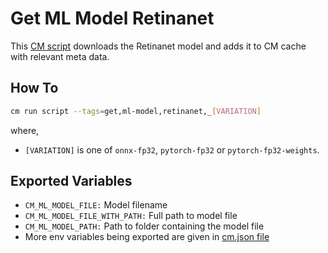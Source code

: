 # Get ML Model Retinanet
This [CM script](https://github.com/mlcommons/ck/blob/master/cm/docs/specs/script.md) downloads the Retinanet model and adds it to CM cache with relevant meta data. 

## How To
```bash
cm run script --tags=get,ml-model,retinanet,_[VARIATION]
```
where,
* `[VARIATION]` is one of `onnx-fp32`, `pytorch-fp32` or `pytorch-fp32-weights`.

## Exported Variables
* `CM_ML_MODEL_FILE:` Model filename
* `CM_ML_MODEL_FILE_WITH_PATH:` Full path to model file
* `CM_ML_MODEL_PATH:` Path to folder containing the model file
* More env variables being exported are given in [cm.json file](_cm.json)

